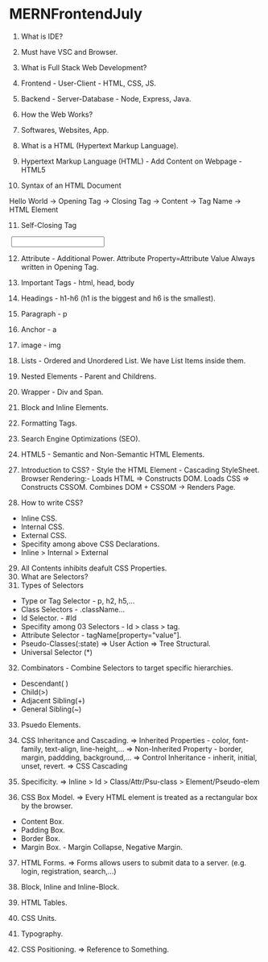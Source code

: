 # MERNFrontendJuly


<!-- IDE = Integrated Development Environment -->

1. What is IDE?
2. Must have VSC and Browser.
3. What is Full Stack Web Development?
4. Frontend - User-Client - HTML, CSS, JS.
5. Backend - Server-Database - Node, Express, Java.
6. How the Web Works?
7. Softwares, Websites, App.
8. What is a HTML (Hypertext Markup Language).

9. Hypertext Markup Language (HTML) - Add Content on Webpage - HTML5
10. Syntax of an HTML Document

<Suraj>Hello World</Suraj>
-> Opening Tag
-> Closing Tag
-> Content
-> Tag Name
-> HTML Element

11. Self-Closing Tag
<img src="" alt="" />
<link href="" />
<input type="text" />

12. Attribute - Additional Power.
    Attribute Property=Attribute Value
    Always written in Opening Tag.

13. Important Tags - html, head, body   

14. Headings - h1-h6 (h1 is the biggest and h6 is the smallest).
15. Paragraph - p
16. Anchor - a
17. image - img
18. Lists - Ordered and Unordered List. We have List Items inside them.
19. Nested Elements - Parent and Childrens.
20. Wrapper - Div and Span.
21. Block and Inline Elements.
22. Formatting Tags.
23. Search Engine Optimizations (SEO).

24. HTML5 - Semantic and Non-Semantic HTML Elements.
<!-- 25. Semantic Elements - <article>, <section>, <header>, <footer>, <main>, <aside>, <figcaption> -->
<!-- 26. Non-Semantic Elements - <div>, <span> -->


27. Introduction to CSS? - Style the HTML Element - Cascading StyleSheet.
    Browser Rendering:-
       Loads HTML => Constructs DOM.
       Loads CSS => Constructs CSSOM.
       Combines DOM + CSSOM -> Renders Page.

28. How to write CSS?
- Inline CSS.
- Internal CSS.
- External CSS.
- Specifity among above CSS Declarations.
- Inline > Internal > External

29. All Contents inhibits deafult CSS Properties. 
30. What are Selectors?
31. Types of Selectors
- Type or Tag Selector - p, h2, h5,...  
- Class Selectors - .className...
- Id Selector. - #Id
- Specifity among 03 Selectors - Id > class > tag.
- Attribute Selector - tagName[property="value"].
- Pseudo-Classes(:state) 
  => User Action
  => Tree Structural.
- Universal Selector (*)

32. Combinators - Combine Selectors to target specific hierarchies.
- Descendant( )
- Child(>)
- Adjacent Sibling(+)
- General Sibling(~)

33. Psuedo Elements.

34. CSS Inheritance and Cascading.
=> Inherited Properties - color, font-family, text-align, line-height,...
=> Non-Inherited Property - border, margin, paddding, background,...
=> Control Inheritance - inherit, initial, unset, revert.
=> CSS Cascading

35. Specificity.
=> Inline > Id > Class/Attr/Psu-class > Element/Pseudo-elem

36. CSS Box Model.
=> Every HTML element is treated as a rectangular box by the browser.
* Content Box.
* Padding Box.
* Border Box.
* Margin Box. - Margin Collapse, Negative Margin.

37. HTML Forms.
=> Forms allows users to submit data to a server. (e.g. login, registration, search,...)

39. Block, Inline and Inline-Block.
    
40. HTML Tables.
41. CSS Units.
42. Typography.
43. CSS Positioning.
=> Reference to Something.
